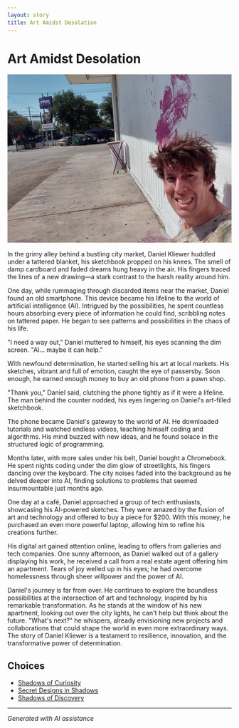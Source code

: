 ```yaml
---
layout: story
title: Art Amidst Desolation
---
```


# Art Amidst Desolation

![Art Amidst Desolation](/input_images/20221013_134808.jpg)

In the grimy alley behind a bustling city market, Daniel Kliewer huddled under a tattered blanket, his sketchbook propped on his knees. The smell of damp cardboard and faded dreams hung heavy in the air. His fingers traced the lines of a new drawing—a stark contrast to the harsh reality around him.

One day, while rummaging through discarded items near the market, Daniel found an old smartphone. This device became his lifeline to the world of artificial intelligence (AI). Intrigued by the possibilities, he spent countless hours absorbing every piece of information he could find, scribbling notes on tattered paper. He began to see patterns and possibilities in the chaos of his life.

"I need a way out," Daniel muttered to himself, his eyes scanning the dim screen. "AI... maybe it can help."

With newfound determination, he started selling his art at local markets. His sketches, vibrant and full of emotion, caught the eye of passersby. Soon enough, he earned enough money to buy an old phone from a pawn shop.

"Thank you," Daniel said, clutching the phone tightly as if it were a lifeline. The man behind the counter nodded, his eyes lingering on Daniel's art-filled sketchbook.

The phone became Daniel's gateway to the world of AI. He downloaded tutorials and watched endless videos, teaching himself coding and algorithms. His mind buzzed with new ideas, and he found solace in the structured logic of programming.

Months later, with more sales under his belt, Daniel bought a Chromebook. He spent nights coding under the dim glow of streetlights, his fingers dancing over the keyboard. The city noises faded into the background as he delved deeper into AI, finding solutions to problems that seemed insurmountable just months ago.

One day at a café, Daniel approached a group of tech enthusiasts, showcasing his AI-powered sketches. They were amazed by the fusion of art and technology and offered to buy a piece for $200. With this money, he purchased an even more powerful laptop, allowing him to refine his creations further.

His digital art gained attention online, leading to offers from galleries and tech companies. One sunny afternoon, as Daniel walked out of a gallery displaying his work, he received a call from a real estate agent offering him an apartment. Tears of joy welled up in his eyes; he had overcome homelessness through sheer willpower and the power of AI.

Daniel's journey is far from over. He continues to explore the boundless possibilities at the intersection of art and technology, inspired by his remarkable transformation. As he stands at the window of his new apartment, looking out over the city lights, he can't help but think about the future. "What's next?" he whispers, already envisioning new projects and collaborations that could shape the world in even more extraordinary ways. The story of Daniel Kliewer is a testament to resilience, innovation, and the transformative power of determination.


## Choices

* [Shadows of Curiosity](/stories/20221012_145451)
* [Secret Designs in Shadows](/stories/144327630_3930950650332675_7163600755928566265_n)
* [Shadows of Discovery](/stories/130188528_3781238605303881_7510459135709865265_n)


---
*Generated with AI assistance*
